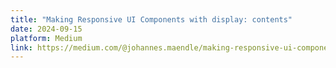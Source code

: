 ```yaml
---
title: "Making Responsive UI Components with display: contents"
date: 2024-09-15
platform: Medium
link: https://medium.com/@johannes.maendle/making-responsive-ui-components-with-display-contents-a694d57685c9
---
```

